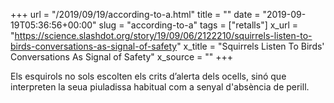 +++
url = "/2019/09/19/according-to-a.html"
title = ""
date = "2019-09-19T05:36:56+00:00"
slug = "according-to-a"
tags = ["retalls"]
x_url = "https://science.slashdot.org/story/19/09/06/2122210/squirrels-listen-to-birds-conversations-as-signal-of-safety"
x_title = "Squirrels Listen To Birds' Conversations As Signal of Safety"
x_source = ""
+++

Els esquirols no sols escolten els crits d’alerta dels ocells, sinó que interpreten la seua piuladissa habitual com a senyal d'absència de perill.
